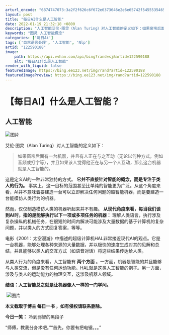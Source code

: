 ```yaml
---
arturl_encode: "6874747073:3a2f2f626c6f672e6373646e2e6e65742f5455535465725f2f:61727469636c652f64657461696c732f313232353930313838"
layout: post
title: "每日AI什么是人工智能"
date: 2022-01-19 21:32:18 +0800
description: "人工智能艾伦·图灵（Alan Turing）对人工智能的定义如下：如果窗帘后面有一台机器，并且有人正"
keywords: "图灵 人工智能概念"
categories: ['每日Ai']
tags: ['自然语言处理', '人工智能', 'Nlp']
artid: "122590188"
image:
    path: https://api.vvhan.com/api/bing?rand=sj&artid=122590188
    alt: "每日AI什么是人工智能"
render_with_liquid: false
featuredImage: https://bing.ee123.net/img/rand?artid=122590188
featuredImagePreview: https://bing.ee123.net/img/rand?artid=122590188
---
```


# 【每日AI】什么是人工智能？

## 人工智能

![图片](https://i-blog.csdnimg.cn/blog_migrate/ad8fb3052ba644e9f36ac023365aff76.png)

艾伦·图灵（Alan Turing）对人工智能的定义如下：

> 如果窗帘后面有一台机器，并且有人正在与之互动（无论以何种方式，例如音频或打字等），并且如果该人觉得他正在与另一个人互动，那么这台机器就是人工智能的。

这是定义AI的一种非常独特的方式。
**它并不直接针对智能的概念，而是专注于类人的行为。**
事实上，这一目标的范围甚至比单纯的智能更为广泛。从这个角度来看，AI并不意味着要建造一台可以立即解决任何问题的超智能机器，而是要建造一台能模仿人类行为的机器。

然而，仅仅制造模仿人类的机器听起来并不有趣。
**从现代角度来看，每当我们谈到AI时，指的是能够执行以下一项或多项任务的机器：**
理解人类语言，执行涉及复杂操纵的机械任务，在很短的时间内解决可能涉及大量数据的基于计算机的复杂问题，并以类人的方式回复答案，等等。

电影《2001：太空漫游》中描述的超级计算机HAL非常接近现代AI的观点。它是一台机器，能够处理各种来源的大量数据，并以极快的速度生成对其的见解和总结，并且能够以类人的交互方式（如语音对话）将这些结果传达给人类。

从类人行为的角度来看，人工智能有
**两个方面**
。一方面，机器是智能的并且能够与人类交流，但是没有任何运动功能。HAL就是这类人工智能的例子。另一方面，涉及与类人的运动能力的物理交互，这涉及机器人领域。

**结语：人工智能总之就是让机器像人一样的一门学问。**

**​​​​​​​**
![图片](https://i-blog.csdnimg.cn/blog_migrate/d5fb6b995b5679f8784cb467f24447aa.png)

**本文截取于博主
每日一书
，如有侵权请联系删除。**

**今日一笑：**
冷到弱智的黑段子

“师傅，教我分身术吧。”“首先，你要有把电锯。。。”